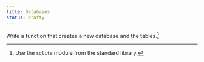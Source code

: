```yaml
---
title: Databases
status: drafty
---
```



Write a function that creates a new database and the tables.[^database]

[^database]:
    Use the `sqlite` module from the standard library.
